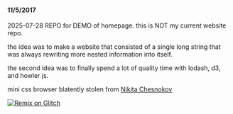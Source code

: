#### 11/5/2017

2025-07-28 REPO for DEMO of homepage. this is NOT my current website repo. 


the idea was to make a website that consisted of a single long string  that was always rewriting more nested information into itself.

the second idea was to finally spend a lot of quality time with lodash, d3, and howler js.

mini css browser blatently stolen from [Nikita Chesnokov](https://codepen.io/4esnog/pen/PNmvNO)

[![Remix on Glitch](https://cdn.glitch.com/2703baf2-b643-4da7-ab91-7ee2a2d00b5b%2Fremix-button.svg)](https://glitch.com/edit/#!/remix/lh00000000)


